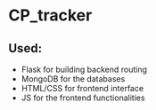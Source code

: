 # CP_tracker

## Used:
- Flask for building backend routing
- MongoDB for the databases
- HTML/CSS for frontend interface
- JS for the frontend functionalities
